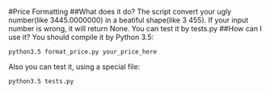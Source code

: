 ﻿#Price Formatting
##What does it do?
The script convert your ugly number(like 3445.0000000) in a beatiful shape(like 3 455). If your input number is wrong, it will return None. 
You can test it by tests.py 
##How can I use it?
You should compile it by Python 3.5:

	python3.5 format_price.py your_price_here

Also you can test it, using a special file:

	python3.5 tests.py

